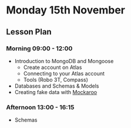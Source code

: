 # Monday 15th November

## Lesson Plan

### Morning 09:00 - 12:00

+ Introduction to MongoDB and Mongoose
    + Create account on Atlas
    + Connecting to your Atlas account
    + Tools (Robo 3T, Compass)
+ Databases and Schemas & Models
+ Creating fake data with [Mockaroo](https://mockaroo.com/)

### Afternoon 13:00 - 16:15

+ Schemas
